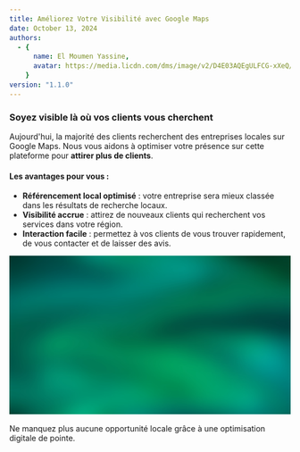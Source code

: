 ```yaml
---
title: Améliorez Votre Visibilité avec Google Maps
date: October 13, 2024
authors:
  - {
      name: El Moumen Yassine,
      avatar: https://media.licdn.com/dms/image/v2/D4E03AQEgULFCG-xXeQ/profile-displayphoto-shrink_400_400/profile-displayphoto-shrink_400_400/0/1719110529789?e=1734566400&v=beta&t=zjFkF1p0_DeSNz7XhteXWSDLo9QMLrjUZitNkVtyGok,
    }
version: "1.1.0"
---
```


### Soyez visible là où vos clients vous cherchent

Aujourd'hui, la majorité des clients recherchent des entreprises locales sur Google Maps. Nous vous aidons à optimiser votre présence sur cette plateforme pour **attirer plus de clients**.

#### Les avantages pour vous :

- **Référencement local optimisé** : votre entreprise sera mieux classée dans les résultats de recherche locaux.
- **Visibilité accrue** : attirez de nouveaux clients qui recherchent vos services dans votre région.
- **Interaction facile** : permettez à vos clients de vous trouver rapidement, de vous contacter et de laisser des avis.

![optimisation-digitale-image](https://raw.githubusercontent.com/numerimondes/branding/refs/heads/main/Produits/weaver/green-bg-gradient.png)

Ne manquez plus aucune opportunité locale grâce à une optimisation digitale de pointe.
